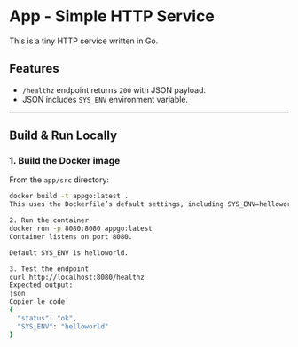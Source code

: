 # App - Simple HTTP Service

This is a tiny HTTP service written in Go.

## Features

- `/healthz` endpoint returns `200` with JSON payload.
- JSON includes `SYS_ENV` environment variable.

---

## Build & Run Locally

### 1. Build the Docker image

From the `app/src` directory:

```bash
docker build -t appgo:latest .
This uses the Dockerfile’s default settings, including SYS_ENV=helloworld.

2. Run the container
docker run -p 8080:8080 appgo:latest
Container listens on port 8080.

Default SYS_ENV is helloworld.

3. Test the endpoint
curl http://localhost:8080/healthz
Expected output:
json
Copier le code
{
  "status": "ok",
  "SYS_ENV": "helloworld"
}

